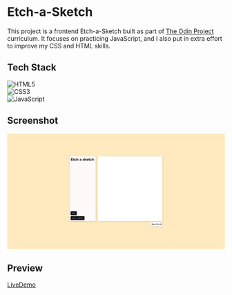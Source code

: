 # Etch-a-Sketch

This project is a frontend Etch-a-Sketch built as part of [The Odin Project](https://www.theodinproject.com/) curriculum. It focuses on practicing JavaScript, and I also put in extra effort to improve my CSS and HTML skills.

## Tech Stack

![HTML5](https://img.shields.io/badge/html5-%23E34F26.svg?style=for-the-badge&logo=html5&logoColor=white)<br>
![CSS3](https://img.shields.io/badge/css3-%231572B6.svg?style=for-the-badge&logo=css3&logoColor=white)<br>
![JavaScript](https://img.shields.io/badge/javascript-%23323330.svg?style=for-the-badge&logo=javascript&logoColor=%23F7DF1E)

## Screenshot

![Etch-a-Sketch](<Screenshot 2025-06-16 at 14-23-13 Etch a sketch.png>)

## Preview

[LiveDemo](https://anthonybac.github.io/Etch-a-Sketch_The_odin_project/)

